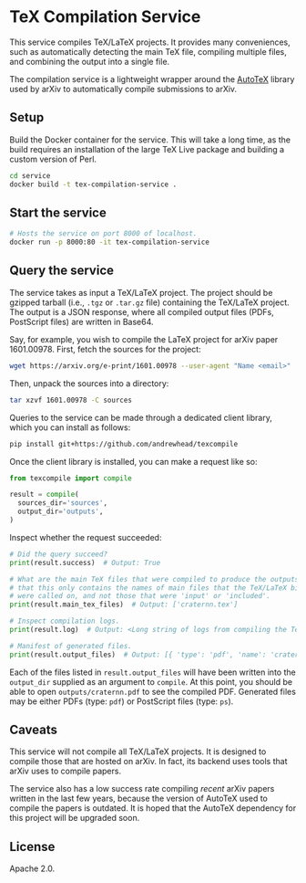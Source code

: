 # TeX Compilation Service

This service compiles TeX/LaTeX projects. It provides many conveniences, such as 
automatically detecting the main TeX file, compiling multiple files, and 
combining the output into a single file.

The compilation service is a lightweight wrapper around the 
[AutoTeX](https://metacpan.org/pod/TeX::AutoTeX) library used by arXiv to 
automatically compile submissions to arXiv.

## Setup

Build the Docker container for the service. This will take a long time, as the 
build requires an installation of the large TeX Live package and building a 
custom version of Perl.

```bash
cd service
docker build -t tex-compilation-service .
```

## Start the service

```bash
# Hosts the service on port 8000 of localhost.
docker run -p 8000:80 -it tex-compilation-service
```

## Query the service

The service takes as input a TeX/LaTeX project. The project should be gzipped 
tarball (i.e., `.tgz` or `.tar.gz` file) containing the TeX/LaTeX project.  The 
output is a JSON response, where all compiled output files (PDFs, PostScript 
files) are written in Base64.

Say, for example, you wish to compile the LaTeX project for arXiv paper 
1601.00978. First, fetch the sources for the project:

```bash
wget https://arxiv.org/e-print/1601.00978 --user-agent "Name <email>"
```

Then, unpack the sources into a directory:

```bash
tar xzvf 1601.00978 -C sources
```

Queries to the service can be made through a dedicated client library, which you 
can install as follows:

```bash
pip install git+https://github.com/andrewhead/texcompile
```

Once the client library is installed, you can make a request like so:

```python
from texcompile import compile

result = compile(
  sources_dir='sources',
  output_dir='outputs',
)
```

Inspect whether the request succeeded:

```python
# Did the query succeed?
print(result.success)  # Output: True

# What are the main TeX files that were compiled to produce the outputs? Note 
# that this only contains the names of main files that the TeX/LaTeX binaries
# were called on, and not those that were 'input' or 'included'.
print(result.main_tex_files)  # Output: ['craternn.tex']

# Inspect compilation logs.
print(result.log)  # Output: <Long string of logs from compiling the TeX>

# Manifest of generated files.
print(result.output_files)  # Output: [{ 'type': 'pdf', 'name': 'craternn.pdf' }]
```

Each of the files listed in `result.output_files` will have been written into 
the `output_dir` supplied as an argument to `compile`. At this point, you should 
be able to open `outputs/craternn.pdf` to see the compiled PDF. Generated files 
may be either PDFs (type: `pdf`) or PostScript files (type: `ps`).

## Caveats

This service will not compile all TeX/LaTeX projects. It is designed to compile 
those that are hosted on arXiv. In fact, its backend uses tools that arXiv uses 
to compile papers.

The service also has a low success rate compiling _recent_ arXiv papers written 
in the last few years, because the version of AutoTeX used to compile the papers 
is outdated. It is hoped that the AutoTeX dependency for this project will be 
upgraded soon.

## License

Apache 2.0.
